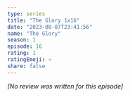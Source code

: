 ```yaml
---
type: series
title: "The Glory 1x16"
date: "2023-08-07T23:41:56"
name: "The Glory"
season: 1
episode: 16
rating: 1
ratingEmoji: ⭐️
share: false
---
```


*[No review was written for this episode]*
